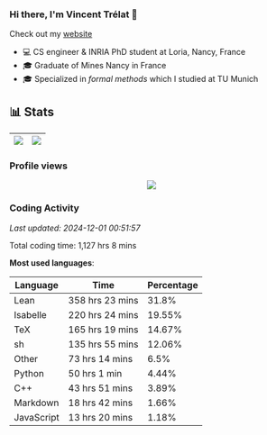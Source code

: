 ### Hi there, I'm Vincent Trélat 👋

Check out my [website](https://vtrelat.github.io)

-   💻 CS engineer & INRIA PhD student at Loria, Nancy, France
-   🎓 Graduate of Mines Nancy in France
-   🎓 Specialized in _formal methods_ which I studied at TU Munich

## 📊 **Stats**

| <img align="center" src="https://readme-stats.clckblog.space/api?username=VTrelat&show_icons=true&include_all_commits=true&theme=tokyonight&hide_border=true" /> | <img align="center" src="https://readme-stats.clckblog.space/api/top-langs/?username=VTrelat&layout=compact&theme=tokyonight&hide_border=true" /> |
| ---------------------------------------------------------------------------------------------------------------------------------------------------------------- | ------------------------------------------------------------------------------------------------------------------------------------------------- |

### Profile views

<p align="center">
 <img src="https://profile-counter.glitch.me/VTrelat/count.svg" />
</p>

<!--automations-->
### Coding Activity
_Last updated: 2024-12-01 00:51:57_

Total coding time: 1,127 hrs 8 mins

**Most used languages**:

| Language | Time | Percentage |
| ------------- | ------------- | ------------- |
| Lean | 358 hrs 23 mins | 31.8% |
| Isabelle | 220 hrs 24 mins | 19.55% |
| TeX | 165 hrs 19 mins | 14.67% |
| sh | 135 hrs 55 mins | 12.06% |
| Other | 73 hrs 14 mins | 6.5% |
| Python | 50 hrs 1 min | 4.44% |
| C++ | 43 hrs 51 mins | 3.89% |
| Markdown | 18 hrs 42 mins | 1.66% |
| JavaScript | 13 hrs 20 mins | 1.18% |

